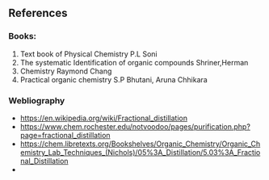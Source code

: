 ##  References 

 

### Books:
 
1. Text book of Physical Chemistry P.L Soni
2. The systematic Identification of organic compounds Shriner,Herman
3. Chemistry Raymond Chang
4. Practical organic chemistry S.P Bhutani, Aruna Chhikara

 ### Webliography
 - https://en.wikipedia.org/wiki/Fractional_distillation
 - https://www.chem.rochester.edu/notvoodoo/pages/purification.php?page=fractional_distillation
 - https://chem.libretexts.org/Bookshelves/Organic_Chemistry/Organic_Chemistry_Lab_Techniques_(Nichols)/05%3A_Distillation/5.03%3A_Fractional_Distillation
 - 
